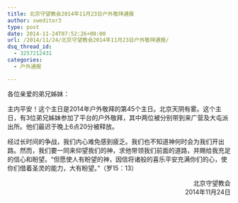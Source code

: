 ```yaml
---
title: 北京守望教会2014年11月23日户外敬拜通报
author: sweditor3
type: post
date: 2014-11-24T07:52:26+00:00
url: /2014/11/24/北京守望教会2014年11月23日户外敬拜通报/
dsq_thread_id:
  - 3257212431
categories:
  - 户外通报

---
```

各位亲爱的弟兄姊妹：

主内平安！这个主日是2014年户外敬拜的第45个主日。北京天阴有雾。这个主日，有3位弟兄姊妹参加了平台的户外敬拜，其中两位被分别带到来广营及大屯派出所。他们最迟于晚上6点20分被释放。

经过长时间的争战，我们内心难免感到疲乏。我们也不知道神何时会为我们开出路。然而，我们要一同来仰望我们的神，求他带领我们前面的道路，并赐给我充足的信心和盼望。“但愿使人有盼望的神，因信将诸般的喜乐平安充满你们的心，使你们借着圣灵的能力，大有盼望。”（罗15：13）

<p style="text-align: right;">
  北京守望教会<br /> 2014年11月24日
</p>